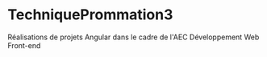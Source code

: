 # TechniquePrommation3
Réalisations de projets Angular dans le cadre de l'AEC Développement Web Front-end
